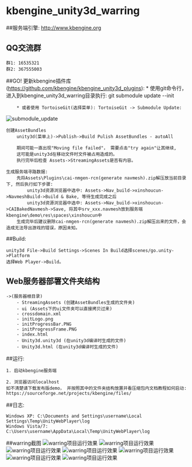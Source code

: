kbengine_unity3d_warring
=============

##服务端引擎:
http://www.kbengine.org

## QQ交流群
	群1: 16535321 
	群2: 367555003


##GO!
	更新kbengine插件库(https://github.com/kbengine/kbengine_unity3d_plugins):
		* 使用git命令行，进入到kbengine_unity3d_warring目录执行: 
			git submodule update --init

		* 或者使用 TortoiseGit(选择菜单): TortoiseGit -> Submodule Update:
![submodule_update](http://www.kbengine.org/assets/img/screenshots/unity3d_plugins_submodule_update.jpg)

	创建AssetBundles
		unity3d(菜单上)->Publish->Build Pulish AssetBundles - autoAll

		期间可能一直出现"Moving file failed"， 需要点击"try again"让其继续, 
		这可能是unity3d在移动文件时文件被占用造成的。
		执行完毕后检查 Assets->StreamingAssets是否有内容。

	生成服务端寻路数据:
		先将Assets\Plugins\cai-nmgen-rcn(generate navmesh).zip解压放当前目录下, 然后执行如下步骤:
			unity3d资源浏览器中选中: Assets->Nav_build->xinshoucun->NavmeshBuild->Build & Bake, 等待生成完成之后
			unity3d资源浏览器中选中: Assets->Nav_build->xinshoucun->CAIBakedNavmesh->Save, 将其中srv_xxx.navmesh放到服务端kbengine\demo\res\spaces\xinshoucun中
		生成完毕后建议删除cai-nmgen-rcn(generate navmesh).zip解压出来的文件，会造成无法导出游戏的错误，原因未知。

##Build:

	unity3d File->Build Settings->Scenes In Build选择scenes/go.unity->Platform
	选择Web Player->Build。 

## Web服务器部署文件夹结构

	->(服务器根目录)
		- StreamingAssets (创建AssetBundles生成的文件夹)
		- ui (Assets下的ui文件夹可以直接拷贝过来)
		- crossdomain.xml
		- initLogo.png
		- initProgressBar.PNG
		- initProgressFrame.PNG
		- index.html
		- Unity3d.unity3d (在unity3d编译时生成的文件)
		- Unity3d.html (在unity3d编译时生成的文件)


##运行:

	1. 启动kbengine服务端

	2. 浏览器访问localhost
	如不清楚请下载发布版demo， 并按照其中的文件夹结构放置并看压缩包内文档教程如何启动:
	https://sourceforge.net/projects/kbengine/files/


##日志:

	Windows XP: C:\Documents and Settings\username\Local  Settings\Temp\UnityWebPlayer\log
	Windows Vista/7: C:\Users\username\AppData\Local\Temp\UnityWebPlayer\log

##warring截图
![warring项目运行效果](http://www.kbengine.org/assets/img/screenshots/unity3d_demo1.jpg)
![warring项目运行效果](http://www.kbengine.org/assets/img/screenshots/unity3d_demo2.jpg)
![warring项目运行效果](http://www.kbengine.org/assets/img/screenshots/unity3d_demo3.jpg)
![warring项目运行效果](http://www.kbengine.org/assets/img/screenshots/unity3d_demo4.jpg)
![warring项目运行效果](http://www.kbengine.org/assets/img/screenshots/unity3d_demo5.jpg)
![warring项目运行效果](http://www.kbengine.org/assets/img/screenshots/unity3d_demo6.jpg)
![warring项目运行效果](http://www.kbengine.org/assets/img/screenshots/unity3d_demo33.jpg)
